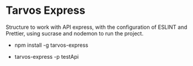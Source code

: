 # Tarvos Express

Structure to work with API express, with the configuration of ESLINT and Prettier, using sucrase and nodemon to run the project.

- npm install -g tarvos-express

- tarvos-express -p testApi

